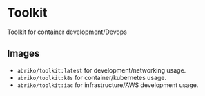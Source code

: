 # Toolkit
Toolkit for container development/Devops

## Images
- `abriko/toolkit:latest` for development/networking usage.
- `abriko/toolkit:k8s` for container/kubernetes usage.
- `abriko/toolkit:iac` for infrastructure/AWS development usage.
